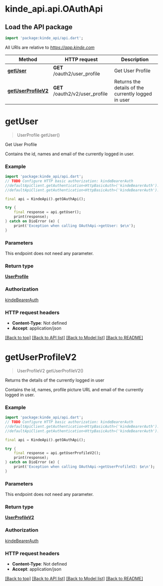 # kinde_api.api.OAuthApi

## Load the API package
```dart
import 'package:kinde_api/api.dart';
```

All URIs are relative to *https://app.kinde.com*

Method | HTTP request | Description
------------- | ------------- | -------------
[**getUser**](OAuthApi.md#getuser) | **GET** /oauth2/user_profile | Get User Profile
[**getUserProfileV2**](OAuthApi.md#getuserprofilev2) | **GET** /oauth2/v2/user_profile | Returns the details of the currently logged in user


# **getUser**
> UserProfile getUser()

Get User Profile

Contains the id, names and email of the currently logged in user. 

### Example
```dart
import 'package:kinde_api/api.dart';
// TODO Configure HTTP basic authorization: kindeBearerAuth
//defaultApiClient.getAuthentication<HttpBasicAuth>('kindeBearerAuth').username = 'YOUR_USERNAME'
//defaultApiClient.getAuthentication<HttpBasicAuth>('kindeBearerAuth').password = 'YOUR_PASSWORD';

final api = KindeApi().getOAuthApi();

try {
    final response = api.getUser();
    print(response);
} catch on DioError (e) {
    print('Exception when calling OAuthApi->getUser: $e\n');
}
```

### Parameters
This endpoint does not need any parameter.

### Return type

[**UserProfile**](UserProfile.md)

### Authorization

[kindeBearerAuth](../README.md#kindeBearerAuth)

### HTTP request headers

 - **Content-Type**: Not defined
 - **Accept**: application/json

[[Back to top]](#) [[Back to API list]](../README.md#documentation-for-api-endpoints) [[Back to Model list]](../README.md#documentation-for-models) [[Back to README]](../README.md)

# **getUserProfileV2**
> UserProfileV2 getUserProfileV2()

Returns the details of the currently logged in user

Contains the id, names, profile picture URL and email of the currently logged in user. 

### Example
```dart
import 'package:kinde_api/api.dart';
// TODO Configure HTTP basic authorization: kindeBearerAuth
//defaultApiClient.getAuthentication<HttpBasicAuth>('kindeBearerAuth').username = 'YOUR_USERNAME'
//defaultApiClient.getAuthentication<HttpBasicAuth>('kindeBearerAuth').password = 'YOUR_PASSWORD';

final api = KindeApi().getOAuthApi();

try {
    final response = api.getUserProfileV2();
    print(response);
} catch on DioError (e) {
    print('Exception when calling OAuthApi->getUserProfileV2: $e\n');
}
```

### Parameters
This endpoint does not need any parameter.

### Return type

[**UserProfileV2**](UserProfileV2.md)

### Authorization

[kindeBearerAuth](../README.md#kindeBearerAuth)

### HTTP request headers

 - **Content-Type**: Not defined
 - **Accept**: application/json

[[Back to top]](#) [[Back to API list]](../README.md#documentation-for-api-endpoints) [[Back to Model list]](../README.md#documentation-for-models) [[Back to README]](../README.md)

